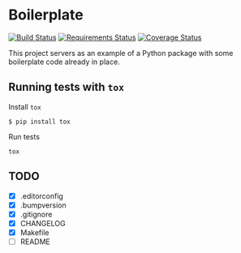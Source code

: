 Boilerplate
===========

[![Build Status](https://travis-ci.org/ateliedocodigo/python-module-boilerplate.svg?branch=master)](https://travis-ci.org/ateliedocodigo/python-module-boilerplate)
[![Requirements Status](https://requires.io/github/ateliedocodigo/python-module-boilerplate/requirements.svg?branch=master)](https://requires.io/github/ateliedocodigo/python-module-boilerplate/requirements/?branch=master)
[![Coverage Status](https://coveralls.io/repos/github/ateliedocodigo/python-module-boilerplate/badge.svg?branch=master)](https://coveralls.io/github/ateliedocodigo/python-module-boilerplate?branch=master)

This project servers as an example of a Python package with some boilerplate
code already in place.

Running tests with `tox`
----

Install `tox`
```
$ pip install tox
```

Run tests

```
tox
```


TODO
----

* [x] .editorconfig
* [x] .bumpversion
* [x] .gitignore
* [x] CHANGELOG
* [x] Makefile
* [ ] README
